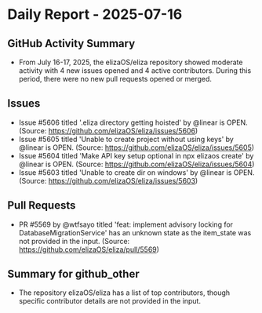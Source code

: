 # Daily Report - 2025-07-16

## GitHub Activity Summary
- From July 16-17, 2025, the elizaOS/eliza repository showed moderate activity with 4 new issues opened and 4 active contributors. During this period, there were no new pull requests opened or merged.

## Issues
- Issue #5606 titled '.eliza directory getting hoisted' by @linear is OPEN. (Source: https://github.com/elizaOS/eliza/issues/5606)
- Issue #5605 titled 'Unable to create project without using keys' by @linear is OPEN. (Source: https://github.com/elizaOS/eliza/issues/5605)
- Issue #5604 titled 'Make API key setup optional in npx elizaos create' by @linear is OPEN. (Source: https://github.com/elizaOS/eliza/issues/5604)
- Issue #5603 titled 'Unable to create dir on windows' by @linear is OPEN. (Source: https://github.com/elizaOS/eliza/issues/5603)

## Pull Requests
- PR #5569 by @wtfsayo titled 'feat: implement advisory locking for DatabaseMigrationService' has an unknown state as the item_state was not provided in the input. (Source: https://github.com/elizaOS/eliza/pull/5569)

## Summary for github_other
- The repository elizaOS/eliza has a list of top contributors, though specific contributor details are not provided in the input.